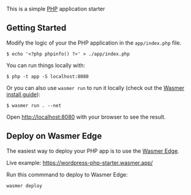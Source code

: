 This is a simple [PHP](https://php.org/) application starter

## Getting Started

Modify the logic of your the PHP application in the `app/index.php` file.

```console
$ echo '<?php phpinfo() ?>' > ./app/index.php
```

You can run things locally with:

```
$ php -t app -S localhost:8080
```

Or you can also use `wasmer run` to run it locally (check out the [Wasmer install guide](https://docs.wasmer.io/install)):

```console
$ wasmer run . --net
```

Open [http://localhost:8080](http://localhost:8080) with your browser to see the result.


## Deploy on Wasmer Edge

The easiest way to deploy your PHP app is to use the [Wasmer Edge](https://wasmer.io/products/edge).

Live example: https://wordpress-php-starter.wasmer.app/

Run this commmand to deploy to Wasmer Edge:

```bash
wasmer deploy
```
